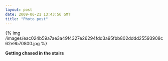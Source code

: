 ```yaml
---
layout: post
date: 2009-06-21 13:43:56 GMT
title: "Photo post"
---
```

{% img /images/eac024b59a7ae3a49f4327e26294fdd3a95fbb802dddd25593908c62e9b70800.jpg %}

<b>Getting chased in the stairs</b>